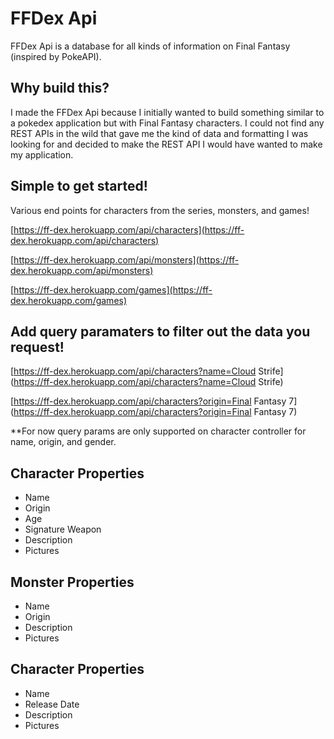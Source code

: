 # FFDex Api
FFDex Api is a database for all kinds of information on Final Fantasy (inspired by PokeAPI).

## Why build this?
I made the FFDex Api because I initially wanted to build something similar to a pokedex application
but with Final Fantasy characters. I could not find any REST APIs in the wild that gave me the kind 
of data and formatting I was looking for and decided to make the REST API I would have wanted to make
my application.

## Simple to get started!

Various end points for characters from the series, monsters, and games!

[https://ff-dex.herokuapp.com/api/characters](https://ff-dex.herokuapp.com/api/characters)

[https://ff-dex.herokuapp.com/api/monsters](https://ff-dex.herokuapp.com/api/monsters)

[https://ff-dex.herokuapp.com/games](https://ff-dex.herokuapp.com/games)

## Add query paramaters to filter out the data you request!

[https://ff-dex.herokuapp.com/api/characters?name=Cloud Strife](https://ff-dex.herokuapp.com/api/characters?name=Cloud Strife)

[https://ff-dex.herokuapp.com/api/characters?origin=Final Fantasy 7](https://ff-dex.herokuapp.com/api/characters?origin=Final Fantasy 7)

**For now query params are only supported on character controller for name, origin, and gender.

## Character Properties

  - Name
  - Origin
  - Age
  - Signature Weapon
  - Description
  - Pictures
  
## Monster Properties

  - Name
  - Origin
  - Description
  - Pictures
  
## Character Properties

  - Name
  - Release Date
  - Description
  - Pictures
